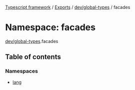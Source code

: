 [Typescript framework](../index.md) / [Exports](../modules.md) / [dev/global-types](dev_global_types.md) / facades

# Namespace: facades

[dev/global-types](dev_global_types.md).facades

## Table of contents

### Namespaces

- [lang](dev_global_types.facades.lang.md)
